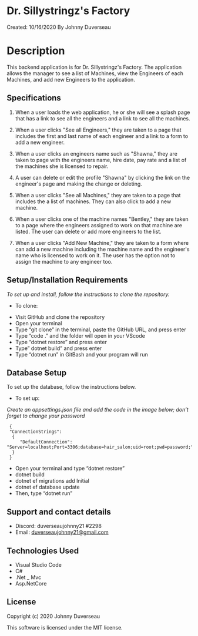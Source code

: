 # Dr. Sillystringz's Factory

Created: 10/16/2020
 By Johnny Duverseau

# Description

This backend application is for Dr. Sillystringz's Factory. The application allows the manager to see a list of Machines, view the Engineers of each Machines, and add new Engineers to the application. 

## Specifications

1. When a user loads the web application, he or she will see a splash page that has a link to see all the engineers and a link to see all the machines.

2. When a user clicks "See all Engineers," they are taken to a page that includes the first and last name of each engineer and a link to a form to add a new engineer. 

3. When a user clicks an engineers name such as "Shawna," they are taken to page with the engineers name, hire date, pay rate and a list of the machines she is licensed to repair.

4. A user can delete or edit the profile "Shawna" by clicking the link on the engineer's page and making the change or deleting. 

5. When a user clicks "See all Machines," they are taken to a page that includes the a list of machines. They can also click to add a new machine. 

6. When a user clicks one of the machine names "Bentley," they are taken to a page where the engineers assigned to work on that machine are listed. The user can delete or add more engineers to the list. 

7. When a user clicks "Add New Machine," they are taken to a form where can add a new machine including the machine name and the engineer's name who is licensed to work on it. The user has the option not to assign the machine to any engineer too. 


## Setup/Installation Requirements
_To set up and install, follow the instructions to clone the repository._ 

* To clone: 
- Visit GitHub and clone the repository 
- Open your terminal 
- Type “git clone” in the terminal, paste the GitHub URL, and press enter
- Type “code .” and the folder will open in your VScode
- Type “dotnet restore” and press enter 
- Type” dotnet  build” and press enter
- Type “dotnet run” in GitBash and your program will run 
 ## Database Setup
To set up the database, follow the instructions below. 

* To set up: 

_Create an appsettings.json file and add the code in the image below; don’t forget to change your password_

```
 {
 "ConnectionStrings": 
  {
     "DefaultConnection": "Server=localhost;Port=3306;database=hair_salon;uid=root;pwd=password;"
  }
 }
 ```

- Open your terminal and type “dotnet restore”
- dotnet build 
- dotnet ef migrations add Initial
- dotnet ef database update
- Then, type “dotnet run” 

## Support and contact details
- Discord: duverseaujohnny21 #2298
- Email: duverseaujohnny21@gmail.com
## Technologies Used
- Visual Studio Code
- C#
- .Net
_ Mvc
- Asp.NetCore
## License
Copyright (c) 2020 Johnny Duverseau

This software is licensed under the MIT license.